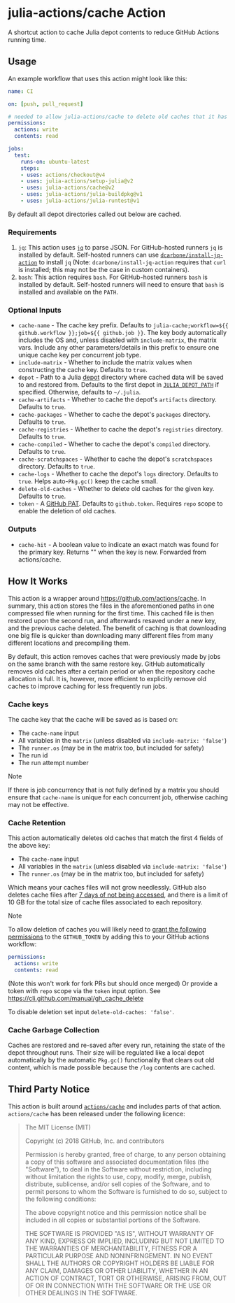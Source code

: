 # julia-actions/cache Action

A shortcut action to cache Julia depot contents to reduce GitHub Actions running time.

## Usage

An example workflow that uses this action might look like this:

```yaml
name: CI

on: [push, pull_request]

# needed to allow julia-actions/cache to delete old caches that it has created
permissions:
  actions: write
  contents: read

jobs:
  test:
    runs-on: ubuntu-latest
    steps:
    - uses: actions/checkout@v4
    - uses: julia-actions/setup-julia@v2
    - uses: julia-actions/cache@v2
    - uses: julia-actions/julia-buildpkg@v1
    - uses: julia-actions/julia-runtest@v1
```

By default all depot directories called out below are cached.

### Requirements

1. `jq`: This action uses [`jq`](https://github.com/jqlang/jq) to parse JSON. For GitHub-hosted runners `jq` is installed by default. Self-hosted runners can use [`dcarbone/install-jq-action`](https://github.com/dcarbone/install-jq-action) to install `jq` (Note: `dcarbone/install-jq-action` requires that `curl` is installed; this may not be the case in custom containers).
2. `bash`: This action requires `bash`. For GitHub-hosted runners `bash` is installed by default. Self-hosted runners will need to ensure that `bash` is installed and available on the `PATH`.

### Optional Inputs

- `cache-name` - The cache key prefix. Defaults to `julia-cache;workflow=${{ github.workflow }};job=${{ github.job }}`. The key body automatically includes the OS and, unless disabled with `include-matrix`, the matrix vars. Include any other parameters/details in this prefix to ensure one unique cache key per concurrent job type.
- `include-matrix` - Whether to include the matrix values when constructing the cache key. Defaults to `true`.
- `depot` - Path to a Julia [depot](https://pkgdocs.julialang.org/v1/glossary/) directory where cached data will be saved to and restored from. Defaults to the first depot in [`JULIA_DEPOT_PATH`](https://docs.julialang.org/en/v1/manual/environment-variables/#JULIA_DEPOT_PATH) if specified. Otherwise, defaults to `~/.julia`.
- `cache-artifacts` - Whether to cache the depot's `artifacts` directory. Defaults to `true`.
- `cache-packages` - Whether to cache the depot's `packages` directory. Defaults to `true`.
- `cache-registries` - Whether to cache the depot's `registries` directory. Defaults to `true`.
- `cache-compiled` - Whether to cache the depot's `compiled` directory. Defaults to `true`.
- `cache-scratchspaces` - Whether to cache the depot's `scratchspaces` directory. Defaults to `true`.
- `cache-logs` - Whether to cache the depot's `logs` directory. Defaults to `true`. Helps auto-`Pkg.gc()` keep the cache small.
- `delete-old-caches` - Whether to delete old caches for the given key. Defaults to `true`.
- `token` - A [GitHub PAT](https://docs.github.com/en/authentication/keeping-your-account-and-data-secure/managing-your-personal-access-tokens). Defaults to `github.token`. Requires `repo` scope to enable the deletion of old caches.

### Outputs

- `cache-hit` - A boolean value to indicate an exact match was found for the primary key. Returns \"\" when the key is new. Forwarded from actions/cache.

## How It Works

This action is a wrapper around <https://github.com/actions/cache>.
In summary, this action stores the files in the aforementioned paths in one compressed file when running for the first time.
This cached file is then restored upon the second run, and afterwards resaved under a new key, and the previous cache deleted.
The benefit of caching is that downloading one big file is quicker than downloading many different files from many different locations
and precompiling them.

By default, this action removes caches that were previously made by jobs on the same branch with the same restore key.
GitHub automatically removes old caches after a certain period or when the repository cache allocation is full.
It is, however, more efficient to explicitly remove old caches to improve caching for less frequently run jobs.

### Cache keys

The cache key that the cache will be saved as is based on:
- The `cache-name` input
- All variables in the `matrix` (unless disabled via `include-matrix: 'false'`)
- The `runner.os` (may be in the matrix too, but included for safety)
- The run id
- The run attempt number

> [!NOTE]
> If there is job concurrency that is not fully defined by a matrix you should ensure that `cache-name` is 
> unique for each concurrent job, otherwise caching may not be effective.

### Cache Retention

This action automatically deletes old caches that match the first 4 fields of the above key:
- The `cache-name` input
- All variables in the `matrix` (unless disabled via `include-matrix: 'false'`)
- The `runner.os` (may be in the matrix too, but included for safety)

Which means your caches files will not grow needlessly. GitHub also deletes cache files after
[7 days of not being accessed](https://docs.github.com/en/actions/using-workflows/caching-dependencies-to-speed-up-workflows#usage-limits-and-eviction-policy), and there is a limit of 10 GB for the total size of cache files associated to each repository.

> [!NOTE]
> To allow deletion of caches you will likely need to [grant the following permissions](https://docs.github.com/en/actions/using-jobs/assigning-permissions-to-jobs)
> to the `GITHUB_TOKEN` by adding this to your GitHub actions workflow:
> ```yaml
> permissions:
>   actions: write
>   contents: read
> ```
> (Note this won't work for fork PRs but should once merged)
> Or provide a token with `repo` scope via the `token` input option.
> See https://cli.github.com/manual/gh_cache_delete

To disable deletion set input `delete-old-caches: 'false'`.

### Cache Garbage Collection

Caches are restored and re-saved after every run, retaining the state of the depot throughout runs.
Their size will be regulated like a local depot automatically by the automatic `Pkg.gc()` functionality that
clears out old content, which is made possible because the `/log` contents are cached.

## Third Party Notice

This action is built around [`actions/cache`](https://github.com/actions/cache/) and includes parts of that action. `actions/cache` has been released under the following licence:

> The MIT License (MIT)
>
> Copyright (c) 2018 GitHub, Inc. and contributors
>
> Permission is hereby granted, free of charge, to any person obtaining a copy
> of this software and associated documentation files (the "Software"), to deal
> in the Software without restriction, including without limitation the rights
> to use, copy, modify, merge, publish, distribute, sublicense, and/or sell
> copies of the Software, and to permit persons to whom the Software is
> furnished to do so, subject to the following conditions:
>
> The above copyright notice and this permission notice shall be included in
> all copies or substantial portions of the Software.
>
> THE SOFTWARE IS PROVIDED "AS IS", WITHOUT WARRANTY OF ANY KIND, EXPRESS OR
> IMPLIED, INCLUDING BUT NOT LIMITED TO THE WARRANTIES OF MERCHANTABILITY,
> FITNESS FOR A PARTICULAR PURPOSE AND NONINFRINGEMENT. IN NO EVENT SHALL THE
> AUTHORS OR COPYRIGHT HOLDERS BE LIABLE FOR ANY CLAIM, DAMAGES OR OTHER
> LIABILITY, WHETHER IN AN ACTION OF CONTRACT, TORT OR OTHERWISE, ARISING FROM,
> OUT OF OR IN CONNECTION WITH THE SOFTWARE OR THE USE OR OTHER DEALINGS IN
> THE SOFTWARE.
